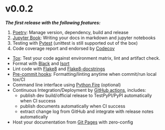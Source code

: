 # v0.0.2

***The first release with the following features:***

1. [Poetry]: Manage version, dependency, build and release
2. [Jupyter Book]: Writing your docs in markdown and jupyter notebooks
3. Testing with [Pytest] (unittest is still supported out of the box)
4. Code coverage report and endorsed by [Codecov]
* [Tox]: Test your code against environment matrix, lint and artifact check.
* Format with [Black] and [Isort]
* Lint code with [Flake8] and [Flake8-docstrings]
* [Pre-commit hooks]: Formatting/linting anytime when commit/run local tox/CI
* Command line interface using [Python Fire] (optional)
* Continuous Integration/Deployment by [GitHub actions], includes:
    - publish dev build/official release to TestPyPI/PyPI automatically when CI success
    - publish documents automatically when CI success
    - extract change log from GitHub and integrate with release notes automatically
* Host your documentation from [Git Pages] with zero-config

[poetry]: https://python-poetry.org/
[Jupyter Book]: https://jupyterbook.org/
[pytest]: https://pytest.org
[codecov]: https://codecov.io
[tox]: https://tox.readthedocs.io
[black]: https://github.com/psf/black
[isort]: https://github.com/PyCQA/isort
[flake8]: https://flake8.pycqa.org
[flake8-docstrings]: https://pypi.org/project/flake8-docstrings/
[Python Fire]: https://github.com/google/python-fire
[github actions]: https://github.com/features/actions
[Git Pages]: https://pages.github.com
[Pre-commit hooks]: https://pre-commit.com/
